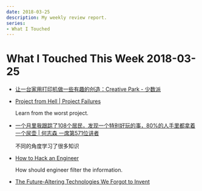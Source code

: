 ```yaml
---
date: 2018-03-25
description: My weekly review report.
series:
- What I Touched
---
```


# What I Touched This Week 2018-03-25


* [让一台家用打印机做一些有趣的创造：Creative Park - 少数派](https://sspai.com/post/43694)
* [Project from Hell | Project Failures](https://projectfailures.wordpress.com/2008/06/24/project-from-hell/)

    Learn from the worst project.

* [一个月里我跟踪了108个居民，发现一个特别好玩的事，80%的人手里都拿着一个尿壶 | 何志森 一席第571位讲者](https://mp.weixin.qq.com/s/zsJJZhEI4_vDQZkth8wsvg?dt_platform=douban_broadcast)

    不同的角度学习了很多知识

* [How to Hack an Engineer](https://www.nemil.com/musings/hack-an-engineer.html)

    How should engineer filter the information.

* [The Future-Altering Technologies We Forgot to Invent](https://medium.com/the-polymath-project/gene-wolfe-a-science-fiction-legend-on-the-future-altering-technologies-we-forgot-to-invent-a3103572a352)
